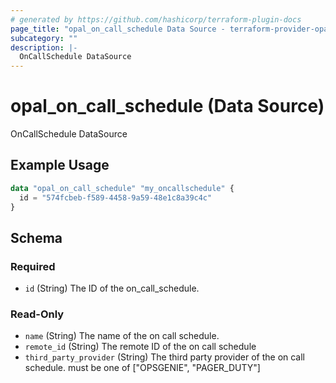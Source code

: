 ```yaml
---
# generated by https://github.com/hashicorp/terraform-plugin-docs
page_title: "opal_on_call_schedule Data Source - terraform-provider-opal"
subcategory: ""
description: |-
  OnCallSchedule DataSource
---
```


# opal_on_call_schedule (Data Source)

OnCallSchedule DataSource

## Example Usage

```terraform
data "opal_on_call_schedule" "my_oncallschedule" {
  id = "574fcbeb-f589-4458-9a59-48e1c8a39c4c"
}
```

<!-- schema generated by tfplugindocs -->
## Schema

### Required

- `id` (String) The ID of the on_call_schedule.

### Read-Only

- `name` (String) The name of the on call schedule.
- `remote_id` (String) The remote ID of the on call schedule
- `third_party_provider` (String) The third party provider of the on call schedule. must be one of ["OPSGENIE", "PAGER_DUTY"]


